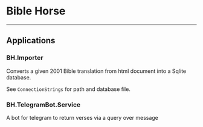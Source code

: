 # Bible Horse
----

## Applications

### BH.Importer 

Converts a given 2001 Bible translation from html document into a Sqlite database.

See `ConnectionStrings` for path and database file.

### BH.TelegramBot.Service

A bot for telegram to return verses via a query over message
